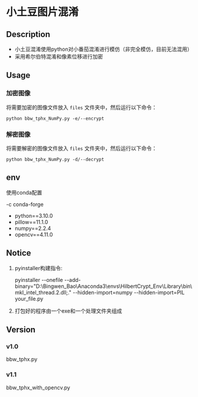 # 小土豆图片混淆

## Description

- 小土豆混淆使用python对小番茄混淆进行模仿（非完全模仿，目前无法混用）
- 采用希尔伯特混淆和像素位移进行加密

## Usage

### 加密图像

将需要加密的图像文件放入 `files` 文件夹中，然后运行以下命令：

```
python bbw_tphx_NumPy.py -e/--encrypt
```

### 解密图像

将需要解密的图像文件放入 `files` 文件夹中，然后运行以下命令：

```
python bbw_tphx_NumPy.py -d/--decrypt
```

## env

使用conda配置

-c conda-forge

- python==3.10.0
- pillow==11.1.0
- numpy==2.2.4
- opencv==4.11.0

## Notice

1. pyinstaller构建指令:
   
   pyinstaller --onefile --add-binary="D:\Bingwen_Bao\Anaconda3\envs\HilbertCrypt_Env\Library\bin\mkl_intel_thread.2.dll;." --hidden-import=numpy --hidden-import=PIL your_file.py
2. 打包好的程序由一个exe和一个处理文件夹组成

## Version

### v1.0

bbw_tphx.py

### v1.1

bbw_tphx_with_opencv.py